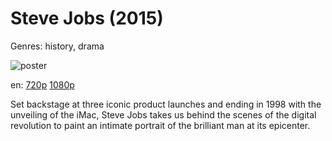 # Steve Jobs (2015)

Genres: history, drama

![poster](http://image.tmdb.org/t/p/w500/ahUiUaeOE2lvnOy7srxaUJbbvYv.jpg)

en:
  [720p](magnet:?xt=urn:btih:88208992C5CA27CAF4F9AC2B8F2908F548D8082A&tr=udp://glotorrents.pw:6969/announce&tr=udp://tracker.opentrackr.org:1337/announce&tr=udp://torrent.gresille.org:80/announce&tr=udp://tracker.openbittorrent.com:80&tr=udp://tracker.coppersurfer.tk:6969&tr=udp://tracker.leechers-paradise.org:6969&tr=udp://p4p.arenabg.ch:1337&tr=udp://tracker.internetwarriors.net:1337)
  [1080p](magnet:?xt=urn:btih:46E7E399850BDC9039182074EFA32957CD82C9F1&tr=udp://glotorrents.pw:6969/announce&tr=udp://tracker.opentrackr.org:1337/announce&tr=udp://torrent.gresille.org:80/announce&tr=udp://tracker.openbittorrent.com:80&tr=udp://tracker.coppersurfer.tk:6969&tr=udp://tracker.leechers-paradise.org:6969&tr=udp://p4p.arenabg.ch:1337&tr=udp://tracker.internetwarriors.net:1337)
  


Set backstage at three iconic product launches and ending in 1998 with the unveiling of the iMac, Steve Jobs takes us behind the scenes of the digital revolution to paint an intimate portrait of the brilliant man at its epicenter.